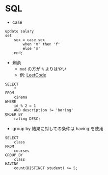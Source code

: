 # SQL
- case
```
update salary 
set 
    sex = case sex
        when 'm' then 'f'
        else 'm'
    end;
```

- 剰余
    - `mod` の方が `%` よりはやい
    - 例: [LeetCode](https://leetcode.com/problems/not-boring-movies)
```
SELECT
    *
FROM
    cinema
WHERE
    id % 2 = 1
    AND description != 'boring'
ORDER BY
    rating DESC;
```

- group by 結果に対しての条件は having を使用
```
SELECT
    class
FROM
    courses
GROUP BY
    class
HAVING
    count(DISTINCT student) >= 5;
```